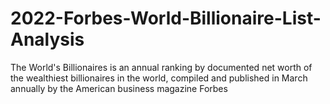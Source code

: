 # 2022-Forbes-World-Billionaire-List-Analysis
The World's Billionaires is an annual ranking by documented net worth of the wealthiest billionaires in the world, compiled and published in March annually by the American business magazine Forbes
